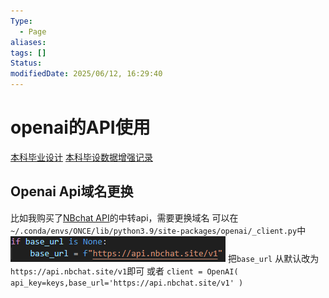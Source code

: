 ```yaml
---
Type:
  - Page
aliases: 
tags: []
Status: 
modifiedDate: 2025/06/12, 16:29:40
---
```


# openai的API使用

[本科毕业设计](本科毕业设计.md)
[本科毕设数据增强记录](本科毕设数据增强记录.md)

## Openai Api域名更换

比如我购买了[NBchat API](https://api.nbchat.site/panel/profile)的中转api，需要更换域名
可以在
`~/.conda/envs/ONCE/lib/python3.9/site-packages/openai/_client.py`中
![](assets/openai的API使用.png)
把`base_url` 从默认改为 `https://api.nbchat.site/v1`即可
或者
`client = OpenAI( api_key=keys,base_url='https://api.nbchat.site/v1' )`
